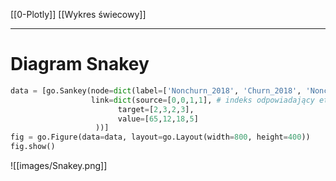 [[0-Plotly]]
[[Wykres świecowy]]

---
# Diagram Snakey


```py
data = [go.Sankey(node=dict(label=['Nonchurn_2018', 'Churn_2018', 'Nonchurn_2019', 'Churn_2019']),
                  link=dict(source=[0,0,1,1], # indeks odpowiadający etykiecie (labels)
                        target=[2,3,2,3],
                        value=[65,12,18,5]
                   ))]
fig = go.Figure(data=data, layout=go.Layout(width=800, height=400))
fig.show()
```

![[images/Snakey.png]]








